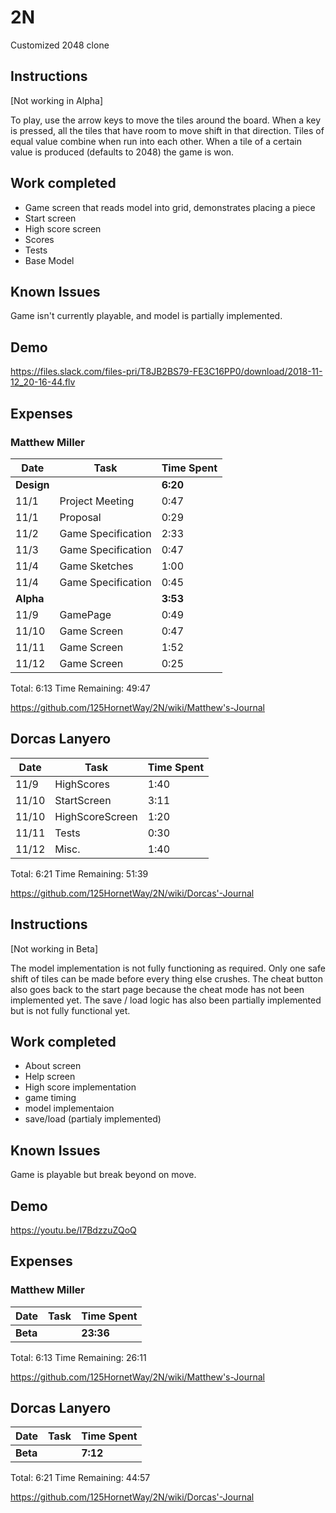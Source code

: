 # 2N
Customized 2048 clone

## Instructions

[Not working in Alpha]

To play, use the arrow keys to move the tiles around the board.  When a key is pressed, all the tiles that have room to move shift in that direction.  Tiles of equal value combine when run into each other.  When a tile of a certain value is produced (defaults to 2048) the game is won.

## Work completed

* Game screen that reads model into grid, demonstrates placing a piece
* Start screen
* High score screen
* Scores
* Tests
* Base Model

## Known Issues

Game isn't currently playable, and model is partially implemented.

## Demo

https://files.slack.com/files-pri/T8JB2BS79-FE3C16PP0/download/2018-11-12_20-16-44.flv

## Expenses

### Matthew Miller
| Date | Task | Time Spent|
|------|------|-----------|
| **Design** | | **6:20** |
| 11/1 | Project Meeting | 0:47 |
| 11/1 | Proposal | 0:29 |
| 11/2 | Game Specification | 2:33 |
| 11/3 | Game Specification | 0:47 |
| 11/4 | Game Sketches | 1:00 |
| 11/4 | Game Specification | 0:45 |
| **Alpha** | | **3:53** |
| 11/9 | GamePage | 0:49 |
| 11/10 | Game Screen | 0:47 |
| 11/11 | Game Screen | 1:52 |
| 11/12 | Game Screen | 0:25 |

Total: 6:13
Time Remaining: 49:47

https://github.com/125HornetWay/2N/wiki/Matthew's-Journal

## Dorcas Lanyero

| Date | Task | Time Spent|
|------|------|-----------|
| 11/9 | HighScores | 1:40 |
| 11/10 | StartScreen | 3:11 |
| 11/10 | HighScoreScreen | 1:20 |
| 11/11 | Tests | 0:30 |
| 11/12 | Misc. | 1:40 |

Total: 6:21
Time Remaining: 51:39

https://github.com/125HornetWay/2N/wiki/Dorcas'-Journal



## Instructions

[Not working in Beta]

The model implementation is not fully functioning as required. Only one safe shift of tiles can be made before every thing else crushes. The cheat button also goes back to the start page because the cheat mode has not been implemented yet. The save / load logic has also been partially implemented but is not fully functional yet.

## Work completed

* About screen
* Help screen
* High score implementation
* game timing
* model implementaion
* save/load (partialy implemented)

## Known Issues

Game is playable but break beyond on move.


## Demo

https://youtu.be/I7BdzzuZQoQ

## Expenses

### Matthew Miller
| Date | Task | Time Spent|
|------|------|-----------|
| **Beta** | | **23:36** |


Total: 6:13
Time Remaining: 26:11

https://github.com/125HornetWay/2N/wiki/Matthew's-Journal

## Dorcas Lanyero

| Date | Task | Time Spent|
|------|------|-----------|
| **Beta** | | **7:12** |



Total: 6:21
Time Remaining: 44:57

https://github.com/125HornetWay/2N/wiki/Dorcas'-Journal
